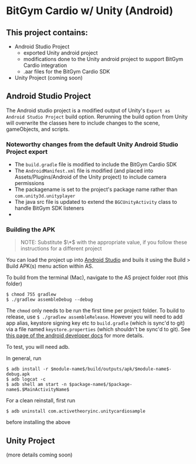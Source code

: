 # BitGym Cardio w/ Unity (Android)

## This project contains:
- Android Studio Project
  * exported Unity android project
  * modifications done to the Unity android project to support BitGym Cardio integration
  * .aar files for the BitGym Cardio SDK
- Unity Project (coming soon)

## Android Studio Project
The Android studio project is a modified output of Unity's `Export as Android Studio Project`  build option. Rerunning the build option from Unity will overwrite the classes here to include changes to the scene, gameObjects, and scripts.

### Noteworthy changes from the default Unity Android Studio Project export
- The `build.gradle` file is modified to include the BitGym Cardio SDK
- The `AndroidManifest.xml` file is modified (and placed into Assets/Plugins/Android of the Unity project) to include camera permissions
- The packagename is set to the project's package name rather than `com.unity3d.unityplayer`
- The java src file is updated to extend the `BGCUnityActivity` class to handle BitGym SDK listeners
- 

### Building the APK
> NOTE: Substitute $\*$ with the appropriate value, if you follow these instructions for a different project

You can load the project up into [Android Studio](https://developer.android.com/studio/) and buils it using the Build > Build APK(s) menu action within AS.

To build from the terminal (Mac), navigate to the AS project folder root (this folder)
```
$ chmod 755 gradlew
$ ./gradlew assembleDebug --debug
```
The `chmod` only needs to be run the first time per project folder. To build to release, use ```$ ./gradlew assembleRelease```. However you will need to add app alias, keystore signing key etc to `build.gradle` (which is sync'd to git) via a file named `keystore.properties` (which shouldn't be sync'd to git). See [this page of the android developer docs](https://developer.android.com/studio/publish/app-signing#secure_key) for more details.

To test, you will need adb.

In general, run
```
$ adb install -r $module-name$/build/outputs/apk/$module-name$-debug.apk
$ adb logcat -c
$ adb shell am start -n $package-name$/$package-name$.$MainActivityName$
```
For a clean reinstall, first run
```
$ adb uninstall com.activetheoryinc.unitycardiosample
```
before installing the above

## Unity Project
(more details coming soon)
